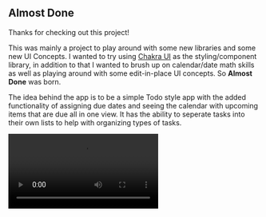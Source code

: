 ## Almost Done

Thanks for checking out this project!

This was mainly a project to play around with some new libraries and some new UI Concepts. I wanted to try using [Chakra UI](https://chakra-ui.com/) as the styling/component library, in addition to that I wanted to brush up on calendar/date math skills as well as playing around with some edit-in-place UI concepts. So **Almost Done** was born.

The idea behind the app is to be a simple Todo style app with the added functionality of assigning due dates and seeing the calendar with upcoming items that are due all in one view. It has the ability to seperate tasks into their own lists to help with organizing types of tasks.

![example image](./images/demo-video.mov)
